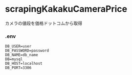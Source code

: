 # scrapingKakakuCameraPrice
カメラの値段を価格ドットコムから取得


### .env
```
DB_USER=user
DB_PASSWORD=password
DB_NAME=db_name
DB=mysql
DB_HOST=localhost
DB_PORT=3306
```